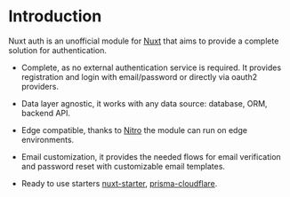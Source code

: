 # Introduction

Nuxt auth is an unofficial module for [Nuxt](https://nuxt.com) that aims to provide a complete solution for authentication.

- Complete, as no external authentication service is required. It provides registration and login with email/password or directly via oauth2 providers.

- Data layer agnostic, it works with any data source: database, ORM, backend API.

- Edge compatible, thanks to [Nitro](https://github.com/unjs/nitro) the module can run on edge environments.

- Email customization, it provides the needed flows for email verification and password reset with customizable email templates.

- Ready to use starters [nuxt-starter](https://github.com/becem-gharbi/nuxt-starter), [prisma-cloudflare](https://github.com/becem-gharbi/prisma-cloudflare).
